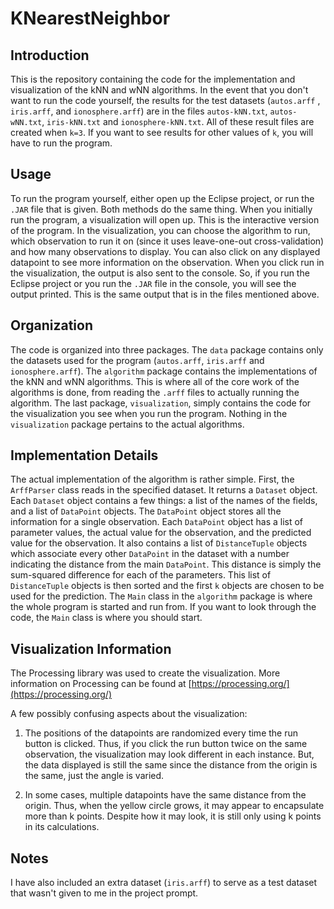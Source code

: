 # KNearestNeighbor
## Introduction
This is the repository containing the code for the implementation and visualization of the kNN and wNN algorithms. In the event that you don't want to run the code yourself, the results for the test datasets (`autos.arff` , `iris.arff`, and `ionosphere.arff`) are in the files `autos-kNN.txt`, `autos-wNN.txt`, `iris-kNN.txt` and `ionosphere-kNN.txt`. All of these result files are created when `k=3`. If you want to see results for other values of `k`, you will have to run the program.

## Usage
To run the program yourself, either open up the Eclipse project, or run the `.JAR` file that is given. Both methods do the same thing. When you initially run the program, a visualization will open up. This is the interactive version of the program. In the visualization, you can choose the algorithm to run, which observation to run it on (since it uses leave-one-out cross-validation) and how many observations to display. You can also click on any displayed datapoint to see more information on the observation. When you click run in the visualization, the output is also sent to the console. So, if you run the Eclipse project or you run the `.JAR` file in the console, you will see the output printed. This is the same output that is in the files mentioned above. 

## Organization
The code is organized into three packages. The `data` package contains only the datasets used for the program (`autos.arff`, `iris.arff` and `ionosphere.arff`). The `algorithm` package contains the implementations of the kNN and wNN algorithms. This is where all of the core work of the algorithms is done, from reading the `.arff` files to actually running the algorithm. The last package, `visualization`, simply contains the code for the visualization you see when you run the program. Nothing in the `visualization` package pertains to the actual algorithms.

## Implementation Details
The actual implementation of the algorithm is rather simple. First, the `ArffParser` class reads in the specified dataset. It returns a `Dataset` object. Each `Dataset` object contains a few things: a list of the names of the fields, and a list of `DataPoint` objects. The `DataPoint` object stores all the information for a single observation. Each `DataPoint` object has a list of parameter values, the actual value for the observation, and the predicted value for the observation. It also contains a list of `DistanceTuple` objects which associate every other `DataPoint` in the dataset with a number indicating the distance from the main `DataPoint`. This distance is simply the sum-squared difference for each of the parameters. This list of `DistanceTuple` objects is then sorted and the first `k` objects are chosen to be used for the prediction. The `Main` class in the `algorithm` package is where the whole program is started and run from. If you want to look through the code, the `Main` class is where you should start.

## Visualization Information
The Processing library was used to create the visualization. More information on Processing can be found at [https://processing.org/](https://processing.org/)

A few possibly confusing aspects about the visualization:

1. The positions of the datapoints are randomized every time the run button is clicked. Thus, if you click the run button twice on the same observation, the visualization may look different in each instance. But, the data displayed is still the same since the distance from the origin is the same, just the angle is varied. 

2. In some cases, multiple datapoints have the same distance from the origin. Thus, when the yellow circle grows, it may appear to encapsulate more than k points. Despite how it may look, it is still only using k points in its calculations. 

## Notes
I have also included an extra dataset (`iris.arff`) to serve as a test dataset that wasn't given to me in the project prompt.
